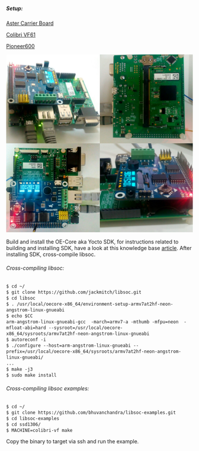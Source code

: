 ##### Setup:

[Aster Carrier Board](https://www.toradex.com/products/carrier-boards/aster-carrier-board)

[Colibri VF61](https://www.toradex.com/computer-on-modules/colibri-arm-family/nxp-freescale-vybrid-vf6xx)

[Pioneer600](http://www.waveshare.com/wiki/Pioneer600)

<img src="https://github.com/bhuvanchandra/images-repo/blob/master/images-aster-pioneer600/aster-pioneer600.jpg" width="640" height="480">

Build and install the OE-Core aka Yocto SDK, for instructions related to
building and installing SDK, have a look at this knowledge base [article](http://developer.toradex.com/knowledge-base/linux-sdks).
After installing SDK, cross-compile libsoc.

###### Cross-compiling libsoc:
```
$ cd ~/
$ git clone https://github.com/jackmitch/libsoc.git
$ cd libsoc
$ . /usr/local/oecore-x86_64/environment-setup-armv7at2hf-neon-angstrom-linux-gnueabi
$ echo $CC
arm-angstrom-linux-gnueabi-gcc  -march=armv7-a -mthumb -mfpu=neon  -mfloat-abi=hard --sysroot=/usr/local/oecore-x86_64/sysroots/armv7at2hf-neon-angstrom-linux-gnueabi
$ autoreconf -i
$ ./configure --host=arm-angstrom-linux-gnueabi --prefix=/usr/local/oecore-x86_64/sysroots/armv7at2hf-neon-angstrom-linux-gnueabi/
...
$ make -j3
$ sudo make install
```
###### Cross-compiling libsoc examples:
```
$ cd ~/
$ git clone https://github.com/bhuvanchandra/libsoc-examples.git
$ cd libsoc-examples
$ cd ssd1306/
$ MACHINE=colibri-vf make
```
Copy the binary to target via ssh and run the example.
